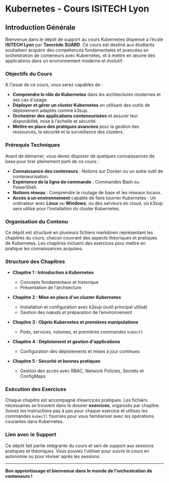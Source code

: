 # Kubernetes - Cours ISITECH Lyon

## Introduction Générale

Bienvenue dans le dépôt de support au cours Kubernetes dispensé à l’école **ISITECH Lyon** par **Tancrède SUARD**. Ce cours est destiné aux étudiants souhaitant acquérir des compétences fondamentales et avancées en orchestration de conteneurs avec Kubernetes, et à mettre en œuvre des applications dans un environnement moderne et évolutif.

### Objectifs du Cours

À l’issue de ce cours, vous serez capables de :

- **Comprendre le rôle de Kubernetes** dans les architectures modernes et ses cas d'usage.
- **Déployer et gérer un cluster Kubernetes** en utilisant des outils de déploiement adaptés comme k3sup.
- **Orchestrer des applications conteneurisées** et assurer leur disponibilité, mise à l'échelle et sécurité.
- **Mettre en place des pratiques avancées** pour la gestion des ressources, la sécurité et la surveillance des clusters.

### Prérequis Techniques

Avant de démarrer, vous devez disposer de quelques connaissances de base pour tirer pleinement parti de ce cours :

- **Connaissance des conteneurs** : Notions sur Docker ou un autre outil de conteneurisation.
- **Expérience de la ligne de commande** : Commandes Bash ou PowerShell.
- **Notions réseau** : Comprendre le routage de base et les réseaux locaux.
- **Accès à un environnement** capable de faire tourner Kubernetes : Un ordinateur avec **Linux** ou **Windows**, ou des serveurs en cloud, où k3sup sera utilisé pour l’installation du cluster Kubernetes.

### Organisation du Contenu

Ce dépôt est structuré en plusieurs fichiers markdown représentant les chapitres du cours, chacun couvrant des aspects théoriques et pratiques de Kubernetes. Les chapitres incluent des exercices pour mettre en pratique les connaissances acquises.

### Structure des Chapitres

- **Chapitre 1 : Introduction à Kubernetes**
  - Concepts fondamentaux et historique
  - Présentation de l'architecture

- **Chapitre 2 : Mise en place d'un cluster Kubernetes**
  - Installation et configuration avec k3sup (outil principal utilisé)
  - Gestion des nœuds et préparation de l’environnement

- **Chapitre 3 : Objets Kubernetes et premières manipulations**
  - Pods, services, volumes, et premières commandes `kubectl`

- **Chapitre 4 : Déploiement et gestion d'applications**
  - Configuration des déploiements et mises à jour continues

- **Chapitre 5 : Sécurité et bonnes pratiques**
  - Gestion des accès avec RBAC, Network Policies, Secrets et ConfigMaps

### Exécution des Exercices

Chaque chapitre est accompagné d’exercices pratiques. Les fichiers nécessaires se trouvent dans le dossier **exercices**, organisés par chapitre. Suivez les instructions pas à pas pour chaque exercice et utilisez les commandes `kubectl` fournies pour vous familiariser avec les opérations courantes dans Kubernetes.

### Lien avec le Support

Ce dépôt fait partie intégrante du cours et sert de support aux sessions pratiques et théoriques. Vous pouvez l'utiliser pour suivre le cours en autonomie ou pour réviser après les sessions.

---

**Bon apprentissage et bienvenue dans le monde de l'orchestration de conteneurs !**
